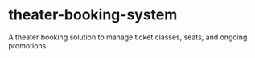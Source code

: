 # theater-booking-system
A theater booking solution to manage ticket classes, seats, and ongoing promotions
